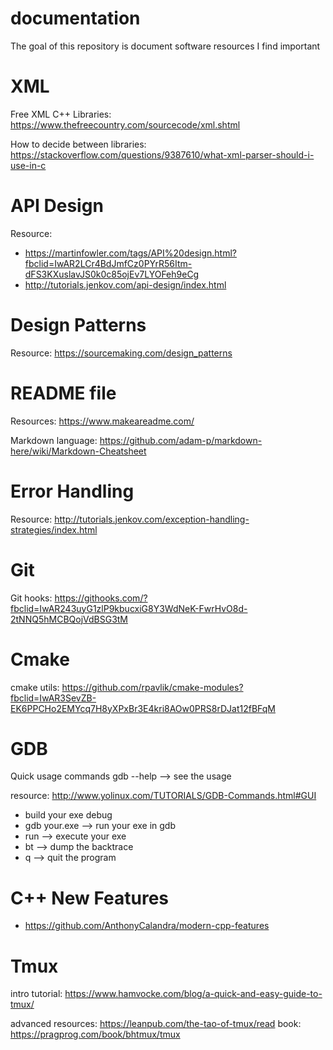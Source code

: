 # documentation
The goal of this repository is document software resources I find important 

# XML 
Free XML C++ Libraries: https://www.thefreecountry.com/sourcecode/xml.shtml 

How to decide between libraries: https://stackoverflow.com/questions/9387610/what-xml-parser-should-i-use-in-c 

# API Design 
Resource: 
* https://martinfowler.com/tags/API%20design.html?fbclid=IwAR2LCr4BdJmfCz0PYrR56Itm-dFS3KXuslavJS0k0c85ojEv7LYOFeh9eCg 
* http://tutorials.jenkov.com/api-design/index.html 

# Design Patterns
Resource: https://sourcemaking.com/design_patterns 

# README file 
Resources: https://www.makeareadme.com/ 

Markdown language: https://github.com/adam-p/markdown-here/wiki/Markdown-Cheatsheet 

# Error Handling 
Resource: http://tutorials.jenkov.com/exception-handling-strategies/index.html 

# Git 
Git hooks: https://githooks.com/?fbclid=IwAR243uyG1zlP9kbucxiG8Y3WdNeK-FwrHvO8d-2tNNQ5hMCBQojVdBSG3tM 

# Cmake 
cmake utils: https://github.com/rpavlik/cmake-modules?fbclid=IwAR3SevZB-EK6PPCHo2EMYcq7H8yXPxBr3E4kri8AOw0PRS8rDJat12fBFqM 

# GDB 
Quick usage commands 
gdb --help --> see the usage 

resource: http://www.yolinux.com/TUTORIALS/GDB-Commands.html#GUI 
* build your exe debug
* gdb your.exe --> run your exe in gdb 
* run --> execute your exe 
* bt --> dump the backtrace 
* q --> quit the program 

# C++ New Features 
* https://github.com/AnthonyCalandra/modern-cpp-features 

# Tmux 
intro tutorial: https://www.hamvocke.com/blog/a-quick-and-easy-guide-to-tmux/

advanced resources: https://leanpub.com/the-tao-of-tmux/read 
book: https://pragprog.com/book/bhtmux/tmux 

